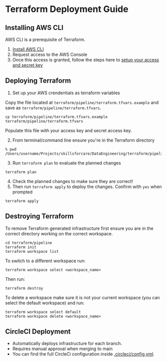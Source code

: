 # Terraform Deployment Guide

## Installing AWS CLI
AWS CLI is a prerequisite of Terraform.
1. [Install AWS CLI](https://docs.aws.amazon.com/cli/latest/userguide/getting-started-install.html)
2. Request access to the AWS Console
3. Once this access is granted, follow the steps here to [setup your access and secret key](https://docs.aws.amazon.com/IAM/latest/UserGuide/id_credentials_access-keys.html)

## Deploying Terraform

1. Set up your AWS crendentials as terraform variables

Copy the file located at `terraform/pipeline/terraform.tfvars.example` and save as `terraform/pipeline/terraform.tfvars`.

```
cp terraform/pipeline/terraform.tfvars.example terraform/pipeline/terraform.tfvars
```
Populate this file with your access key and secret access key.

2. From terminal/command line ensure you're in the Terraform directory
```
% pwd
/Users/username/Projects/skillsforcare/DataEngineering/terraform/pipeline
```
3. Run `terraform plan` to evaluate the planned changes
```
terraform plan
```
4. Check the planned changes to make sure they are correct!
5. Then run `terraform apply` to deploy the changes. Confirm with `yes` when prompted
```
terraform apply
```

## Destroying Terraform
To remove Terraform generated infrastructure first ensure you are in the correct directory working on the correct workspace.

```
cd terraform/pipeline
terraform init
terraform workspace list
```

To switch to a different workspace run:
```
terraform workspace select <workspace_name>
```

Then run:
```
terraform destroy
```

To delete a workspace make sure it is not your current workspace (you can select the default workspace) and run:

```
terraform workspace select default
terraform workspace delete <workspace_name>
```

## CircleCI Deployment
- Automatically deploys infrastructure for each branch.
- Requires manual approval when merging to main
- You can find the full CircleCi configuration inside [.circleci/config.yml](.circleci/config.yml).

